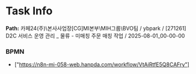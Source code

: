 # Task Info

**Path:** 카페24(주)\본사사업장\[CG]MI본부\MIH그룹\BVO팀 / ybpark / [271261] D2C 서비스 운영 관리 _ 물류 - 미매칭 주문 매칭 작업 / 2025-08-01_00-00-00

### BPMN
- ["https://n8n-mi-058-web.hanpda.com/workflow/VtAiRtfE5Q8CAFry"]

